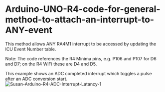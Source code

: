 # Arduino-UNO-R4-code-for-general-method-to-attach-an-interrupt-to-ANY-event
This method allows ANY RA4M1 interrupt to be accessed by updating the ICU Event Number table.

Note: The code references the R4 Minima pins, e.g. P106 and P107 for D6 and D7; on the R4 WiFi these are D4 and D5.

This example shows an ADC completed interrupt which toggles a pulse after an ADC conversion start.
![Susan-Arduino-R4-ADC-Interrupt-Latancy-1](https://github.com/TriodeGirl/Arduino-UNO-R4-code-for-general-method-to-attach-an-interrupt-to-ANY-event/assets/139503623/76e41349-516d-41f6-a6c3-9b498251d514)
